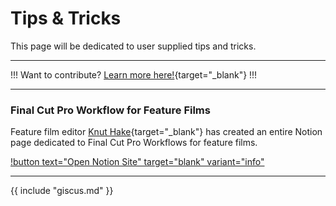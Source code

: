 # Tips & Tricks

This page will be dedicated to user supplied tips and tricks.

---

!!!
Want to contribute? [Learn more here!](https://fcp.cafe/contribute/){target="_blank"}
!!!

---

### Final Cut Pro Workflow for Feature Films

Feature film editor [Knut Hake](http://www.knuthake.de){target="_blank"} has created an entire Notion page dedicated to Final Cut Pro Workflows for feature films.

[!button text="Open Notion Site" target="blank" variant="info"](https://knuthake.notion.site/Final-Cut-Pro-Workflow-for-feature-films-8ba47cb0860049eebca48e4317ba2c09)

---

{{ include "giscus.md" }}
